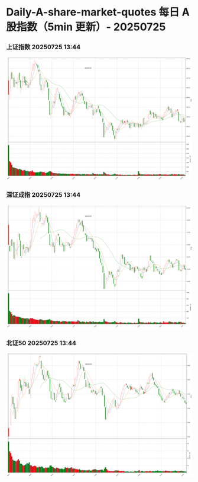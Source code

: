 
# Daily-A-share-market-quotes 每日 A 股指数（5min 更新）- 20250725

### 上证指数 20250725 13:44
![](./fig/2025/7/20250725-sh000001.png)

### 深证成指 20250725 13:44
![](./fig/2025/7/20250725-sz399001.png)

### 北证50 20250725 13:44
![](./fig/2025/7/20250725-bj899050.png)
